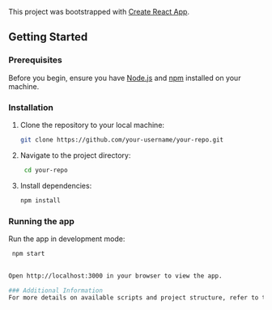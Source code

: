This project was bootstrapped with [Create React App](https://create-react-app.dev/).

## Getting Started

### Prerequisites

Before you begin, ensure you have [Node.js](https://nodejs.org/) and [npm](https://www.npmjs.com/) installed on your machine.

### Installation

1. Clone the repository to your local machine:

   ```bash
   git clone https://github.com/your-username/your-repo.git

2. Navigate to the project directory:
  
   ```bash
    cd your-repo

3. Install dependencies:

    ```bash
    npm install

### Running the app
Run the app in development mode:

   ```bash
    npm start
    

Open http://localhost:3000 in your browser to view the app.

### Additional Information
For more details on available scripts and project structure, refer to the Create React App documentation.
